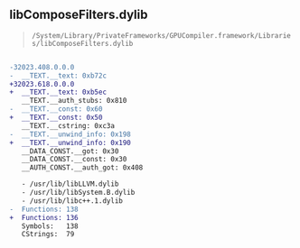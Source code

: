 ## libComposeFilters.dylib

> `/System/Library/PrivateFrameworks/GPUCompiler.framework/Libraries/libComposeFilters.dylib`

```diff

-32023.408.0.0.0
-  __TEXT.__text: 0xb72c
+32023.618.0.0.0
+  __TEXT.__text: 0xb5ec
   __TEXT.__auth_stubs: 0x810
-  __TEXT.__const: 0x60
+  __TEXT.__const: 0x50
   __TEXT.__cstring: 0xc3a
-  __TEXT.__unwind_info: 0x198
+  __TEXT.__unwind_info: 0x190
   __DATA_CONST.__got: 0x30
   __DATA_CONST.__const: 0x30
   __AUTH_CONST.__auth_got: 0x408

   - /usr/lib/libLLVM.dylib
   - /usr/lib/libSystem.B.dylib
   - /usr/lib/libc++.1.dylib
-  Functions: 138
+  Functions: 136
   Symbols:   138
   CStrings:  79
 

```
